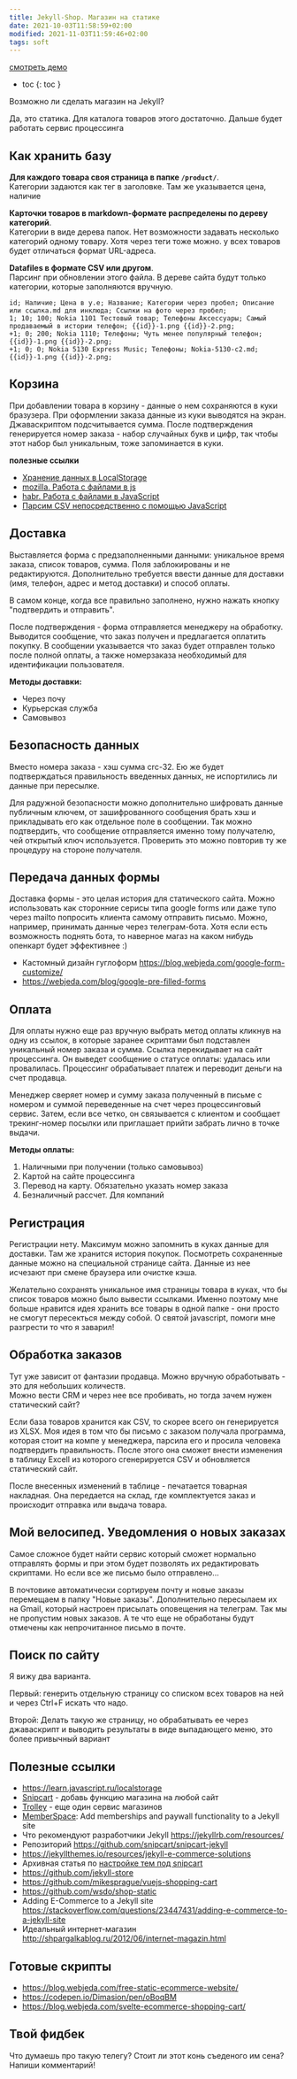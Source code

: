```yaml
---
title: Jekyll-Shop. Магазин на статике
date: 2021-10-03T11:58:59+02:00
modified: 2021-11-03T11:59:46+02:00
tags: soft
---
```


[смотреть демо](/shop/index.md)

- toc
{: toc }

Возможно ли сделать магазин на Jekyll?

Да, это статика. Для каталога товаров этого достаточно. Дальше будет работать сервис процессинга

## Как хранить базу
**Для каждого товара своя страница в папке ```/product/```**.  
Категории задаются как тег в заголовке. Там же указывается цена, наличие

**Карточки товаров в markdown-формате распределены по дереву категорий**.  
Категории в виде дерева папок. Нет возможности задавать несколько категорий одному товару. Хотя через теги тоже можно. у всех товаров будет отличаться формат URL-адреса.

**Datafiles в формате CSV или другом**.  
Парсинг при обновлении этого файла. В дереве сайта будут только категории, которые заполняются вручную.  
```
id; Наличие; Цена в у.е; Название; Категории через пробел; Описание или ссылка.md для инклюда; Ссылки на фото через пробел; 
1; 10; 100; Nokia 1101 Тестовый товар; Телефоны Аксессуары; Самый продаваемый в истории телефон; {{id}}-1.png {{id}}-2.png;
+1; 0; 200; Nokia 1110; Телефоны; Чуть менее популярный телефон; {{id}}-1.png {{id}}-2.png;
+1; 0; 0; Nokia 5130 Express Music; Телефоны; Nokia-5130-c2.md; {{id}}-1.png {{id}}-2.png;
```


## Корзина
При добавлении товара в корзину - данные о нем сохраняются в куки бразузера. При оформлении заказа данные из куки выводятся на экран. Джаваскриптом подсчитывается сумма. После подтверждения генерируется номер заказа - набор случайных букв и цифр, так чтобы этот набор был уникальным, тоже запоминается в куки.

**полезные ссылки**
- [Хранение данных в LocalStorage](https://learn.javascript.ru/localstorage)
- [mozilla. Работа с файлами в js](https://developer.mozilla.org/ru/docs/Learn/Getting_started_with_the_web/Dealing_with_files)
- [habr. Работа с файлами в JavaScript](https://habr.com/ru/post/511742/)
- [Парсим CSV непосредственно с помощью JavaScript](https://ruseller.com/lessons.php?rub=32&id=2070)

## Доставка
Выставляется форма с предзаполненными данными: уникальное время заказа, список товаров, сумма. Поля заблокированы и не редактируются.
Дополнительно требуется ввести данные для доставки (имя, телефон, адрес и метод доставки) и способ оплаты.  

В самом конце, когда все правильно заполнено, нужно нажать кнопку "подтвердить и отправить".

После подтверждения - форма отправляется менеджеру на обработку. Выводится сообщение, что заказ получен и предлагается оплатить покупку. В сообщении указывается что заказ будет отправлен только после полной оплаты, а также номерзаказа необходимый для идентификации пользователя.

**Методы доставки:**
- Через почу
- Курьерская служба
- Самовывоз

## Безопасность данных
Вместо номера заказа - хэш сумма crc-32. Ею же будет подтверждаться правильность введенных данных, не испортились ли данные при пересылке. 

Для радужной безопасности можно дополнительно шифровать данные публичным ключем, от зашифрованного сообщения брать хэш и прикладывать его как отдельное поле в сообщении. Так можно подтвердить, что сообщение отправляется именно тому получателю, чей открытый ключ используется. Проверить это можно повторив ту же процедуру на стороне получателя.

## Передача данных формы
Доставка формы - это целая история для статического сайта. Можно использовать как сторонние серисы типа google forms или даже тупо через mailto попросить клиента самому отправить письмо. Можно, например, принимать данные через телеграм-бота. Хотя если есть возможность поднять бота, то наверное магаз на каком нибудь опенкарт будет эффективнее :)

- Кастомный дизайн гуглоформ <https://blog.webjeda.com/google-form-customize/>
- <https://webjeda.com/blog/google-pre-filled-forms>


## Оплата
Для оплаты нужно еще раз вручную выбрать метод оплаты кликнув на одну из ссылок, в которые заранее скриптами был подставлен уникальный номер заказа и сумма. Ссылка перекидывает на сайт процессинга. Он выведет сообщение о статусе оплаты: удалась или провалилась. Процессинг обрабатывает платеж и переводит деньги на счет продавца.  

Менеджер сверяет номер и сумму заказа полученный в письме с номером и суммой переведенные на счет через процессинговый сервис.
Затем, если все четко, он связывается с клиентом и сообщает трекинг-номер посылки или приглашает прийти забрать лично в точке выдачи.

**Методы оплаты:**
1. Наличными при получении (только самовывоз)
2. Картой на сайте процессинга
3. Перевод на карту. Обязательно указать номер заказа
4. Безналичный рассчет. Для компаний

## Регистрация
Регистрации нету. Максимум можно запомнить в куках данные для доставки. Там же хранится история покупок. Посмотреть сохраненные данные можно на специальной странице сайта. Данные из нее исчезают при смене браузера или очистке кэша.

Желательно сохранять уникальное имя страницы товара в куках, что бы список товаров можно было вывести ссылками. Именно поэтому мне больше нравится идея хранить все товары в одной папке - они просто не смогут пересекться между собой. О святой javascript, помоги мне разгрести то что я заварил!

## Обработка заказов
Тут уже зависит от фантазии продавца. Можно вручную обработывать - это для небольших количеств.  
Можно вести CRM и через нее все пробивать, но тогда зачем нужен статический сайт?

Если база товаров хранится как CSV, то скорее всего он генерируется из XLSX. Моя идея в том что бы письмо с заказом получала программа, которая стоит на компе у менеджера, парсила его и просила человека подтвердить правильность. После этого она сможет внести изменения в таблицу Excell из которого сгенерируется CSV и обновляется статический сайт.

После внесенных изменений в таблице - печатается товарная накладная. Она передается на склад, где комплектуется заказ и происходит отправка или выдача товара.



## Мой велосипед. Уведомления о новых заказах
Самое сложное будет найти сервис который сможет нормально отправлять формы и при этом будет позволять их редактировать скриптами. Но если все же письмо было отправлено...

В почтовике автоматически сортируем почту и новые заказы перемещаем в папку "Новые заказы". Дополнительно пересылаем их на Gmail, который настроен присылать оповещения на телеграм. Так мы не пропустим новых заказов. А те что еще не обработаны будут отмечены как непрочитанное письмо в почте.





## Поиск по сайту
Я вижу два варианта. 

Первый: генерить отдельную страницу со списком всех товаров на ней и через Ctrl+F искать что надо. 

Второй: Делать такую же страницу, но обрабатывать ее через джаваскрипт и выводить результаты в виде выпадающего меню, это более привычный вариант

## Полезные ссылки

- <https://learn.javascript.ru/localstorage>
- [Snipcart](https://snipcart.com/) - добавь функцию магазина на любой сайт
- [Trolley](https://trolley.link/) - еще один сервис магазинов
- [MemberSpace](https://www.memberspace.com/integrations/jekyll-membership/): Add memberships and paywall functionality to a Jekyll site
- Что рекомендуют разработчики Jekyll <https://jekyllrb.com/resources/>
- Репозиторий <https://github.com/snipcart/snipcart-jekyll>
- <https://jekyllthemes.io/resources/jekyll-e-commerce-solutions>
- Архивная статья по [настройке тем под snipcart](https://webcache.googleusercontent.com/search?q=cache:sNuAm3t-6QYJ:https://snipcart.com/blog/jekyll-ecommerce-tutorial+&cd=1&hl=ru&ct=clnk&gl=ua)
- <https://github.com/jekyll-store>
- <https://github.com/mikesprague/vuejs-shopping-cart>
- <https://github.com/wsdo/shop-static>
- Adding E-Commerce to a Jekyll site <https://stackoverflow.com/questions/23447431/adding-e-commerce-to-a-jekyll-site>
- Идеальный интернет-магазин <http://shpargalkablog.ru/2012/06/internet-magazin.html>

## Готовые скрипты

- <https://blog.webjeda.com/free-static-ecommerce-website/>
- <https://codepen.io/Dimasion/pen/oBoqBM>
- <https://blog.webjeda.com/svelte-ecommerce-shopping-cart/>

## Твой фидбек
Что думаешь про такую телегу? Стоит ли этот конь съеденого им сена? Напиши комментарий!
